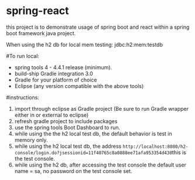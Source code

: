 # spring-react
this project is to demonstrate usage of spring boot and react within a spring boot framework java project.

When using the h2 db for local mem testing: jdbc:h2:mem:testdb

#To run local:
* spring tools 4 - 4.4.1 release (minimum).
* build-ship Gradle integration 3.0
* Gradle for your platform of choice
* Eclipse (any version compatible with the above tools)

#instructions:
1. import through eclipse as Gradle project (Be sure to run Gradle wrapper either in or external to eclipse)
2. refresh gradle project to include packages
3. use the spring tools Boot Dashboard to run.
4. while using the the h2 local test db, the default behavior is test in memory only.
5. while using the h2 local test db, the address ```http://localhost:8080/h2-console/login.do?jsessionid=11f40765c8a0888ee71afa953354d430```this is the test console.
6. while using the h2 db, after accessing the test console the default user name = sa, no password on the test console set. 